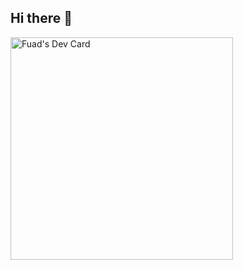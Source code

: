 ## Hi there 👋
<a href="https://app.daily.dev/fuad10"><img src="https://api.daily.dev/devcards/v2/myo7Kh3AaE6tiERBlCw4r.png?type=default&r=28y" width="356" alt="Fuad's Dev Card"/></a>
<!--
**fuadTamim1/fuadTamim1** is a ✨ _special_ ✨ repository because its `README.md` (this file) appears on your GitHub profile.

Here are some ideas to get you started:

- 🔭 I’m currently working on ...
- 🌱 I’m currently learning ...
- 👯 I’m looking to collaborate on ...
- 🤔 I’m looking for help with ...
- 💬 Ask me about ...
- 📫 How to reach me: ...
- 😄 Pronouns: ...
- ⚡ Fun fact: ...
-->

